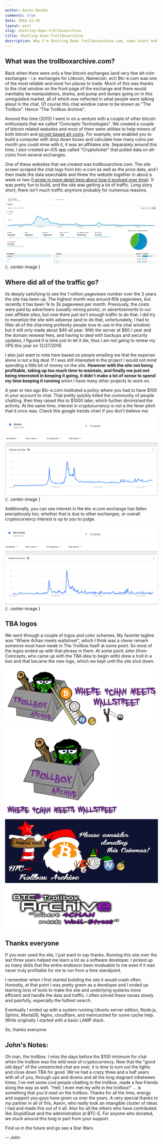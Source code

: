 ```yaml
---
author: Aaron Decker
comments: true
date: 2016-12-26
layout: post
slug: shutting-down-trollboxarchive
title: Shutting Down Trollboxarchive
description: Why I'm Shutting Down Trollboxarchive.com, some stats and some explanations
---
```


## What was the trollboxarchive.com?

Back when there were only a few bitcoin exchanges (and very few alt-coin exchanges - i.e. exchanges for Litecoin, Namecoin, ect) Btc-e.com was one of the most reliable and most fun places to trade. Much of this was thanks to the chat window on the front page of the exchange and there would inevitably be manipulations, drama, and pump and dumps going on in this unregulated market, all of which was reflected in what people were talking about in the chat. Of course this chat window came to be known as "The Trollbox". Hence "The Trollbox Archive".

Around this time (2013) I went in on a venture with a couple of other bitcoin enthusiasts that we called "Coincepts Technologies". We created a couple of bitcoin related websites and most of them were utilities to help miners of both bitcoin and [scrypt based alt-coins](https://en.wikipedia.org/wiki/Scrypt). For example, one enabled you to build a computer with drop down boxes and calculate how many coins per month you could mine with it, it was an affiliates site. Separately around this time, I also created an iOS app called "Cryptoticker" that pulled data on alt-coins from several exchanges.

One of these websites that we created was trollboxarchive.com. The site screen scraped the chat logs from btc-e.com as well as the price data, and I then made the data searchable and threw the website together in about a week or two ([I wrote in more detail here about how it evolved over time](http://www.ard.ninja/blog/trollboxarchive-com-technology-overview/)). It was pretty fun to build, and the site was getting a lot of traffic. Long story short, there isn't much traffic anymore probably for numerous reasons.

![trollboxarchive traffic stats](/images/blog/tba-traffic-screencap.png){: .center-image }


## Where did all of the traffic go?

Its deeply satisfying to see the 1 million pageviews number over the 3 years the site has been up. The highest month was around 60k pageviews, but recently it has been 1k to 2k pageviews per month. Previously, the costs were paid by advertisers (usually mining pools), or advertisements to our own affiliate sites, but now there just isn't enough traffic to do that. I did try to monetize the site with adsense (and to do that, unfortunately, I had to filter all of the charming profanity people love to use in the chat window) but it still only made about $40 all year. With the server at $80 / year and the domain renewal fees, and having to deal with backups and security updates, I figured it is time just to let it die, thus I am not going to renew my VPS this year on 12/27/2016.

I also just want to note here based on people emailing me that the expense alone is not a big deal. If I was still interested in the project I would not mind spending a little bit of money on the site. __However with the site not being profitable, taking up too much time to maintain, and finally me just not being interested in keeping it going, it didn't make a lot of sense to spend my time keeping it running__ when I have many other projects to work on.  

A year or two ago Btc-e.com instituted a policy where you had to have $100 in your account to chat. That pretty quickly killed the community of people chatting, then they raised this to $1000 later, which further diminished the activity. At the same time, interest in cryptocurrency is not a the fever pitch that it once was. Check this google trends chart if you don't believe me:

![google trends bitcoin](/images/blog/bitcoin_popularity.png){: .center-image }

Additionally, you can see interest in the btc-e.com exchange has fallen precipitously too, whether that is due to other exchanges, or overall cryptocurrency interest is up to you to judge.

![btc-e.com google trends](/images/blog/btce-traffic.png){: .center-image }



## TBA logos

We went through a couple of logos and color schemes. My favorite tagline was "Where 4chan meets wallstreet", which I think was a clever remark someone must have made in The Trollbox itself at some point. So most of the logos ended up with that phrase in them. At some point John (from Coincepts, who came up with the TBA idea to begin with) drew a troll in a box and that became the new logo, which we kept until the site shut down.

![tba where 4chan meets wallstreet](/images/blog/tbalogo8.gif) ![tba logo 2](/images/blog/tbalogo5.gif) ![tba coinmas donate](/images/blog/coinmas2.gif) ![archive original](/images/blog/archive.gif)



## Thanks everyone

If you ever used the site, I just want to say thanks. Running this site over the last three years helped me learn a lot as a software developer. I picked up so many skills that the entire endeavor been invaluable to me even if it was never truly profitable for me to run from a time standpoint.

I remember when I first started building the site it would crash often. Honestly, at that point I was pretty green as a developer and I ended up learning tons of tools to make the site and underlying systems more efficient and handle the data and traffic. I often solved these issues slowly and painfully, especially the fulltext search.

Eventually I ended up with a system running Ubuntu server edition, Node.js, Sphinx, MariaDB, Nginx, cloudflare, and memcached for some cache help. While originally I started with a basic LAMP stack.

So, thanks everyone.


## John's Notes:

Oh man, the trollbox. I miss the days before the $100 minimum for chat when the trollbox was the wild west of cryptocurrency. Now that the "good old days" of the unrestricted chat are over, it is time to turn out the lights and close down TBA for good. We've had a crazy three and a half years with all of you, through ups and downs and all the long stagnant inbetween times. I've met some cool people chatting in the trollbox, made a few friends along the way as well. "Hell, I even met my wife in the trollbox!" ... is something that you'd read on the trollbox. Thanks for all the time, energy and support you guys have given us over the years. A very special thanks to my partner in all of this, Aaron, who really took an intangible cluster of ideas I had and made this out of it all. Also for all the others who have contributed like StupidGoat and the administration at BTC-E. For anyone who donated, we stuck around this long in part from your support.

Find us in the future and go see a Star Wars.

-- _John_
